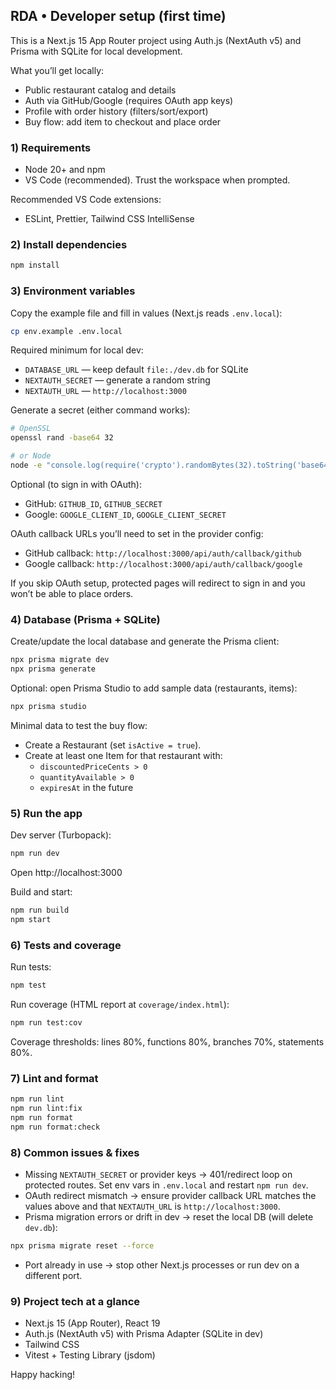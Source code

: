 ## RDA • Developer setup (first time)

This is a Next.js 15 App Router project using Auth.js (NextAuth v5) and Prisma with SQLite for local development.

What you’ll get locally:
- Public restaurant catalog and details
- Auth via GitHub/Google (requires OAuth app keys)
- Profile with order history (filters/sort/export)
- Buy flow: add item to checkout and place order

### 1) Requirements
- Node 20+ and npm
- VS Code (recommended). Trust the workspace when prompted.

Recommended VS Code extensions:
- ESLint, Prettier, Tailwind CSS IntelliSense

### 2) Install dependencies

```bash
npm install
```

### 3) Environment variables

Copy the example file and fill in values (Next.js reads `.env.local`):

```bash
cp env.example .env.local
```

Required minimum for local dev:
- `DATABASE_URL` — keep default `file:./dev.db` for SQLite
- `NEXTAUTH_SECRET` — generate a random string
- `NEXTAUTH_URL` — `http://localhost:3000`

Generate a secret (either command works):

```bash
# OpenSSL
openssl rand -base64 32

# or Node
node -e "console.log(require('crypto').randomBytes(32).toString('base64'))"
```

Optional (to sign in with OAuth):
- GitHub: `GITHUB_ID`, `GITHUB_SECRET`
- Google: `GOOGLE_CLIENT_ID`, `GOOGLE_CLIENT_SECRET`

OAuth callback URLs you’ll need to set in the provider config:
- GitHub callback: `http://localhost:3000/api/auth/callback/github`
- Google callback: `http://localhost:3000/api/auth/callback/google`

If you skip OAuth setup, protected pages will redirect to sign in and you won’t be able to place orders.

### 4) Database (Prisma + SQLite)

Create/update the local database and generate the Prisma client:

```bash
npx prisma migrate dev
npx prisma generate
```

Optional: open Prisma Studio to add sample data (restaurants, items):

```bash
npx prisma studio
```

Minimal data to test the buy flow:
- Create a Restaurant (set `isActive = true`).
- Create at least one Item for that restaurant with:
	- `discountedPriceCents > 0`
	- `quantityAvailable > 0`
	- `expiresAt` in the future

### 5) Run the app

Dev server (Turbopack):

```bash
npm run dev
```

Open http://localhost:3000

Build and start:

```bash
npm run build
npm start
```

### 6) Tests and coverage

Run tests:

```bash
npm test
```

Run coverage (HTML report at `coverage/index.html`):

```bash
npm run test:cov
```

Coverage thresholds: lines 80%, functions 80%, branches 70%, statements 80%.

### 7) Lint and format

```bash
npm run lint
npm run lint:fix
npm run format
npm run format:check
```

### 8) Common issues & fixes

- Missing `NEXTAUTH_SECRET` or provider keys → 401/redirect loop on protected routes. Set env vars in `.env.local` and restart `npm run dev`.
- OAuth redirect mismatch → ensure provider callback URL matches the values above and that `NEXTAUTH_URL` is `http://localhost:3000`.
- Prisma migration errors or drift in dev → reset the local DB (will delete `dev.db`):

```bash
npx prisma migrate reset --force
```

- Port already in use → stop other Next.js processes or run dev on a different port.

### 9) Project tech at a glance

- Next.js 15 (App Router), React 19
- Auth.js (NextAuth v5) with Prisma Adapter (SQLite in dev)
- Tailwind CSS
- Vitest + Testing Library (jsdom)

Happy hacking!
